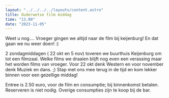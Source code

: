 ```yaml
---
layout: "../../../../layouts/content.astro"
title: Ouderwetse film middag
time: "13.00"
date: "2023-11-05"
---
```


Weet u nog....
Vroeger gingen we altijd naar de film bij keijenburg!
En dat gaan we nu weer doen! :)

2 zondagmiddagen  ( 22 okt en 5 nov) toveren we buurthuis Keijenburg om tot een filmzaal.
Welke films we draaien blijft nog even een verassing maar het worden films van vroeger.
Voor 22 okt denk Western en voor november denk Muziek en dans. ;) 
Stap met ons mee terug in de tijd en kom lekker binnen voor een gezellige middag!

Entree is 2.50 euro, voor de film en consumptie; bij binnenkomst betalen. Reserveren is niet nodig.
Overige consumpties zijn te koop bij de bar.
